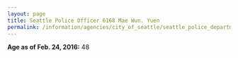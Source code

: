 ```yaml
---
layout: page
title: Seattle Police Officer 6168 Mae Wun. Yuen
permalink: /information/agencies/city_of_seattle/seattle_police_department/copbook/6168/
---
```


**Age as of Feb. 24, 2016:** 48
